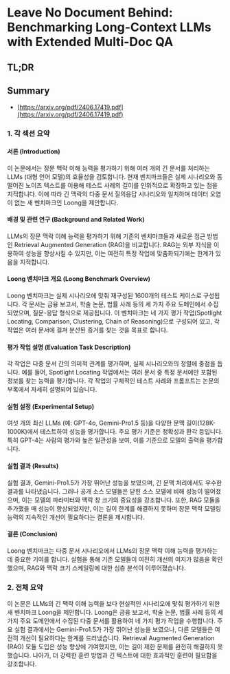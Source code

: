 # Leave No Document Behind: Benchmarking Long-Context LLMs with Extended Multi-Doc QA
## TL;DR
## Summary
- [https://arxiv.org/pdf/2406.17419.pdf](https://arxiv.org/pdf/2406.17419.pdf)

### 1. 각 섹션 요약

#### 서론 (Introduction)
이 논문에서는 장문 맥락 이해 능력을 평가하기 위해 여러 개의 긴 문서를 처리하는 LLMs (대형 언어 모델)의 효율성을 검토합니다. 현재 벤치마크들은 실제 시나리오와 동떨어진 노이즈 텍스트를 이용해 테스트 사례의 길이를 인위적으로 확장하고 있는 점을 지적합니다. 이에 따라 긴 맥락의 다중 문서 질의응답 시나리오와 일치하며 데이터 오염이 없는 새 벤치마크인 Loong을 제안합니다.

#### 배경 및 관련 연구 (Background and Related Work)
LLMs의 장문 맥락 이해 능력을 평가하기 위해 기존의 벤치마크들과 새로운 접근 방법인 Retrieval Augmented Generation (RAG)을 비교합니다. RAG는 외부 지식을 이용하여 성능을 향상시킬 수 있지만, 이는 여전히 특정 작업에 맞춤화되기에는 한계가 있음을 지적합니다.

#### Loong 벤치마크 개요 (Loong Benchmark Overview)
Loong 벤치마크는 실제 시나리오에 맞춰 재구성된 1600개의 테스트 케이스로 구성됩니다. 각 문서는 금융 보고서, 학술 논문, 법률 사례 등의 세 가지 주요 도메인에서 수집되었으며, 질문-응답 형식으로 제공됩니다. 이 벤치마크는 네 가지 평가 작업(Spotlight Locating, Comparison, Clustering, Chain of Reasoning)으로 구성되어 있고, 각 작업은 여러 문서에 걸쳐 분산된 증거를 찾는 것을 목표로 합니다.

#### 평가 작업 설명 (Evaluation Task Description)
각 작업은 다중 문서 간의 의미적 관계를 평가하며, 실제 시나리오와의 정렬에 중점을 둡니다. 예를 들어, Spotlight Locating 작업에서는 여러 문서 중 특정 문서에만 포함된 정보를 찾는 능력을 평가합니다. 각 작업의 구체적인 테스트 사례와 프롬프트는 논문의 부록에서 자세히 설명되어 있습니다.

#### 실험 설정 (Experimental Setup)
여섯 개의 최신 LLMs (예: GPT-4o, Gemini-Pro1.5 등)을 다양한 문맥 길이(128K-1000K)에서 테스트하여 성능을 평가합니다. 주요 평가 기준은 정확성과 환각 등입니다. 특히 GPT-4는 사람의 평가와 높은 일관성을 보여, 이를 기준으로 모델의 출력을 평가합니다.

#### 실험 결과 (Results)
실험 결과, Gemini-Pro1.5가 가장 뛰어난 성능을 보였으며, 긴 문맥 처리에서도 우수한 결과를 나타냈습니다. 그러나 공개 소스 모델들은 닫힌 소스 모델에 비해 성능이 떨어졌으며, 이는 모델의 파라미터와 맥락 창 크기의 중요성을 강조합니다. 또한, RAG 모듈을 추가했을 때 성능이 향상되었지만, 이는 길이 한계를 해결하지 못하며 장문 맥락 모델링 능력의 지속적인 개선이 필요하다는 결론을 제시합니다.

#### 결론 (Conclusion)
Loong 벤치마크는 다중 문서 시나리오에서 LLMs의 장문 맥락 이해 능력을 평가하는 데 중요한 기여를 합니다. 실험을 통해 기존 모델들이 여전히 개선의 여지가 많음을 확인했으며, RAG와 맥락 크기 스케일링에 대한 심층 분석이 이루어졌습니다.

### 2. 전체 요약
이 논문은 LLMs의 긴 맥락 이해 능력을 보다 현실적인 시나리오에 맞춰 평가하기 위한 새 벤치마크 Loong을 제안합니다. Loong은 금융 보고서, 학술 논문, 법률 사례 등의 세 가지 주요 도메인에서 수집된 다중 문서를 활용하여 네 가지 평가 작업을 수행합니다. 주요 실험 결과에서는 Gemini-Pro1.5가 가장 뛰어난 성능을 보였으나, 다른 모델들은 여전히 개선이 필요하다는 한계를 드러냈습니다. Retrieval Augmented Generation (RAG) 모듈 도입은 성능 향상에 기여했지만, 이는 길이 제한 문제를 완전히 해결하지 못했습니다. 나아가, 더 강력한 훈련 방법과 긴 텍스트에 대한 효과적인 훈련이 필요함을 강조합니다.